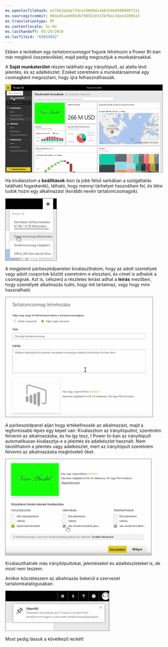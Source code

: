 ```yaml
---
ms.openlocfilehash: a57b62bdab729ce2d0d9da348359e95006987331
ms.sourcegitcommit: 60dad5aa0d85db790553e537bf8ac34ee3289ba3
ms.translationtype: MT
ms.contentlocale: hu-HU
ms.lasthandoff: 05/29/2019
ms.locfileid: "65853652"
---
```

Ebben e leckében egy *tartalomcsomagot* fogunk létrehozni a Power BI-ban már meglévő összetevőkkel, majd pedig megosztjuk a munkatársakkal. 

A **Saját munkaterület** részen található egy irányítópult, az alatta lévő jelentés, és az adatkészlet. Ezeket szeretném a munkatársaimmal egy csomagként megosztani, hogy újra felhasználhassák.

![Megosztás és együttműködés a Power BI-ban](./media/6-2-create-content-packs/pbi_learn06_02myworkspacenohilite.png)

Ha kiválasztom a **beállítások** ikon (a jobb felső sarkában a szolgáltatás található fogaskerék), látható, hogy mennyi tárhelyet használtam fel, és létre tudok hozni egy alkalmazást (korábbi nevén tartalomcsomagok).

![Megosztás és együttműködés a Power BI-ban](./media/6-2-create-content-packs/pbi_learn06_02options.png)

A megjelenő párbeszédpanelen kiválaszthatom, hogy az adott személyek vagy adott csoportok között szeretném-e elosztani, és címet is adhatok a csomagnak. Azt is, célszerű a részletes leírást adhat a **leírás** mezőben, hogy személyek alkalmazás tudni, hogy mit tartalmaz, vagy hogy mire használható.

![Megosztás és együttműködés a Power BI-ban](./media/6-2-create-content-packs/pbi_learn06_02create_contpktop.png)

A párbeszédpanel alján hogy értékelhessék az alkalmazást, majd a legfontosabb lépés egy képet van: Kiválasztom az irányítópultot, szeretném felvenni az alkalmazásba, és ha így tesz, I Power bi-ban az irányítópult automatikusan kiválasztja-e a jelentés és adatkészlet használt. Nem távolíthatom a jelentés vagy adatkészlet, mert az irányítópult szeretném felvenni az alkalmazásba megköveteli őket.

![Megosztás és együttműködés a Power BI-ban](./media/6-2-create-content-packs/pbi_learn06_02create_contpk2ndhalf.png)

Kiválaszthatnék más irányítópultokat, jelentéseket és adatkészleteket is, de most nem teszem.

Amikor közzéteszem az alkalmazás bekerül a szervezet tartalomkatalógusában.

![Megosztás és együttműködés a Power BI-ban](./media/6-2-create-content-packs/pbi_learn06_02contpksuccess.png)

Most pedig lássuk a következő leckét!

